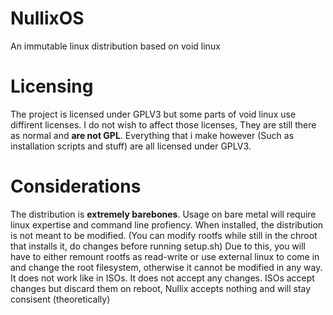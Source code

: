 # NullixOS
An immutable linux distribution based on void linux

# Licensing
The project is licensed under GPLV3 but some parts of void linux use diffirent licenses. I do not wish to affect those licenses, They are still there as normal and **are not GPL**. Everything that i make however (Such as installation scripts and stuff)
are all licensed under GPLV3.

# Considerations
The distribution is **extremely barebones**. Usage on bare metal will require linux expertise and command line profiency.
When installed, the distribution is not meant to be modified. (You can modify rootfs while still in the chroot that installs it, do changes before running setup.sh) Due to this, you will have to either remount rootfs as read-write or use external linux to come in and change the root filesystem, otherwise it cannot be modified in any way. It does not work like in ISOs. It does not accept any changes. ISOs accept changes but discard them on reboot, Nullix accepts nothing and will stay consisent (theoretically)
